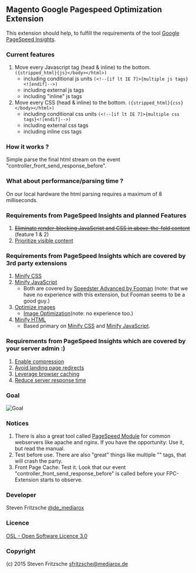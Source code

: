 Magento Google Pagespeed Optimization Extension
-----------------------------------------------

This extension should help, to fulfill the requirements of the tool [Google PageSpeed Insights](https://developers.google.com/speed/pagespeed/insights/).

### Current features

1. Move every Javascript tag (head & inline) to the bottom. ```({stripped_html}{js}</body></html>)```
    * including conditional js units ```(<!--[if lt IE 7]>{multiple js tags}<![endif]-->)```
    * including external js tags
    * including "inline" js tags
2. Move every CSS (head & inline) to the bottom. ```({stripped_html}{css}</body></html>)```
    * including conditional css units ```(<!--[if lt IE 7]>{multiple css tags}<![endif]-->)```
    * including external css tags
    * including inline css tags

### How it works ?

Simple parse the final html stream on the event "controller_front_send_response_before".

### What about performance/parsing time ?

On our local hardware the html parsing requires a maximum of 8 milliseconds.

### Requirements from PageSpeed Insights and planned Features

1. ~~[Eliminate render-blocking JavaScript and CSS in above-the-fold content](https://developers.google.com/speed/docs/insights/BlockingJS)~~ (feature 1 & 2)
2. [Prioritize visible content](https://developers.google.com/speed/docs/insights/PrioritizeVisibleContent)

### Requirements from PageSpeed Insights which are covered by 3rd party extensions

1. [Minify CSS](https://developers.google.com/speed/docs/insights/MinifyResources)
2. [Minify JavaScript](https://developers.google.com/speed/docs/insights/MinifyResources)
    * Both are covered by [Speedster Advanced by Fooman](http://www.magentocommerce.com/magento-connect/speedster-advanced-by-fooman.html) (note: that we have no experience with this extension, but Fooman seems to be a good guy.)
3. [Optimize images](https://developers.google.com/speed/docs/insights/OptimizeImages)
    * [Image Optimization](http://www.magentocommerce.com/magento-connect/image-optimization.html)(note: no experience too.)
4. [Minify HTML](https://developers.google.com/speed/docs/insights/MinifyResources)
    * Based primary on [Minify CSS](https://developers.google.com/speed/docs/insights/MinifyResources) and [Minify JavaScript](https://developers.google.com/speed/docs/insights/MinifyResources).

### Requirements from PageSpeed Insights which are covered by your server admin :)

1. [Enable compression](https://developers.google.com/speed/docs/insights/EnableCompression)
2. [Avoid landing page redirects](https://developers.google.com/speed/docs/insights/AvoidRedirects)
3. [Leverage browser caching](https://developers.google.com/speed/docs/insights/LeverageBrowserCaching)
4. [Reduce server response time](https://developers.google.com/speed/docs/insights/Server)

### Goal

![Goal](http://www.mediarox.de/goal.png)

### Notices

1. There is also a great tool called [PageSpeed Module](https://developers.google.com/speed/pagespeed/module)
for common webservers like apache and nginx. If you have the opportunity: Use it, but read the manual.
2. Test before use. There are also "great" things like multiple "</body>" tags, that will crash the party.
3. Front Page Cache: Test it. Look that our event "controller_front_send_response_before" is called before
your FPC-Extension starts to observe.


### Developer

Steven Fritzsche [@de_mediarox](https://twitter.com/de_mediarox)

### Licence

[OSL - Open Software Licence 3.0](http://opensource.org/licenses/osl-3.0.php)

### Copyright

(c) 2015 Steven Fritzsche <sfritzsche@mediarox.de>

